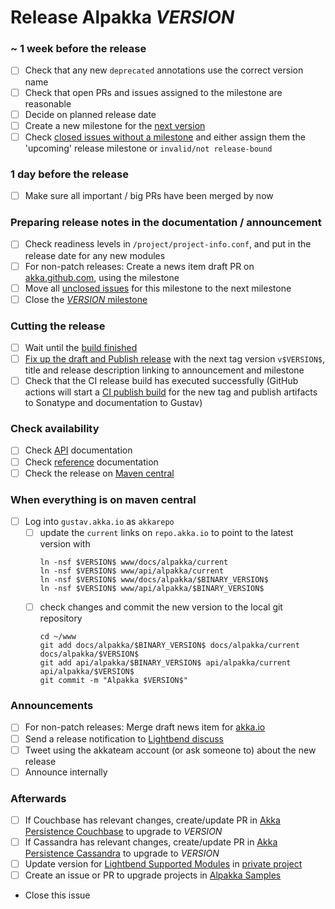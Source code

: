 # Release Alpakka $VERSION$

<!--
# Release Train Issue Template for Alpakka

(Liberally copied and adopted from Scala itself https://github.com/scala/scala-dev/blob/b11cd2e4a4431de7867db6b39362bea8fa6650e7/notes/releases/template.md)

For every Alpakka release, make a copy of this file named after the release, and expand the variables.
Ideally replacing variables could become a script you can run on your local machine.

Variables to be expanded in this template:
- $VERSION$=???
- $BINARY_VERSION$=???

Key links:
  - akka/alpakka milestone: https://github.com/akka/alpakka/milestone/?
-->
### ~ 1 week before the release

- [ ] Check that any new `deprecated` annotations use the correct version name
- [ ] Check that open PRs and issues assigned to the milestone are reasonable
- [ ] Decide on planned release date
- [ ] Create a new milestone for the [next version](https://github.com/akka/alpakka/milestones)
- [ ] Check [closed issues without a milestone](https://github.com/akka/alpakka/issues?utf8=%E2%9C%93&q=is%3Aissue%20is%3Aclosed%20no%3Amilestone) and either assign them the 'upcoming' release milestone or `invalid/not release-bound`

### 1 day before the release

- [ ] Make sure all important / big PRs have been merged by now

### Preparing release notes in the documentation / announcement

- [ ] Check readiness levels in `/project/project-info.conf`, and put in the release date for any new modules
- [ ] For non-patch releases: Create a news item draft PR on [akka.github.com](https://github.com/akka/akka.io), using the milestone
- [ ] Move all [unclosed issues](https://github.com/akka/alpakka/issues?q=is%3Aopen+is%3Aissue+milestone%3A$VERSION$) for this milestone to the next milestone
- [ ] Close the [$VERSION$ milestone](https://github.com/akka/alpakka/milestones?direction=asc&sort=due_date)

### Cutting the release

- [ ] Wait until the [build finished](https://github.com/akka/alpakka/actions)
- [ ] [Fix up the draft and Publish release](https://github.com/akka/alpakka/releases) with the next tag version `v$VERSION$`, title and release description linking to announcement and milestone
- [ ] Check that the CI release build has executed successfully (GitHub actions will start a [CI publish build](https://github.com/akka/alpakka/actions/workflows/publish.yml) for the new tag and publish artifacts to Sonatype and documentation to Gustav)

### Check availability

- [ ] Check [API](https://doc.akka.io/api/alpakka/$VERSION$/) documentation
- [ ] Check [reference](https://doc.akka.io/docs/alpakka/$VERSION$/) documentation
- [ ] Check the release on [Maven central](https://repo1.maven.org/maven2/com/lightbend/akka/akka-stream-alpakka-xml_2.12/$VERSION$/)

### When everything is on maven central
  - [ ] Log into `gustav.akka.io` as `akkarepo` 
    - [ ] update the `current` links on `repo.akka.io` to point to the latest version with
         ```
         ln -nsf $VERSION$ www/docs/alpakka/current
         ln -nsf $VERSION$ www/api/alpakka/current
         ln -nsf $VERSION$ www/docs/alpakka/$BINARY_VERSION$
         ln -nsf $VERSION$ www/api/alpakka/$BINARY_VERSION$
         ```
    - [ ] check changes and commit the new version to the local git repository
         ```
         cd ~/www
         git add docs/alpakka/$BINARY_VERSION$ docs/alpakka/current docs/alpakka/$VERSION$
         git add api/alpakka/$BINARY_VERSION$ api/alpakka/current api/alpakka/$VERSION$
         git commit -m "Alpakka $VERSION$"
         ```

### Announcements

- [ ] For non-patch releases: Merge draft news item for [akka.io](https://github.com/akka/akka.io)
- [ ] Send a release notification to [Lightbend discuss](https://discuss.akka.io)
- [ ] Tweet using the akkateam account (or ask someone to) about the new release
- [ ] Announce internally

### Afterwards

- [ ] If Couchbase has relevant changes, create/update PR in [Akka Persistence Couchbase](https://github.com/akka/akka-persistence-couchbase/) to upgrade to $VERSION$
- [ ] If Cassandra has relevant changes, create/update PR in [Akka Persistence Cassandra](https://github.com/akka/akka-persistence-cassandra/) to upgrade to $VERSION$
- [ ] Update version for [Lightbend Supported Modules](https://developer.lightbend.com/docs/lightbend-platform/introduction/getting-help/build-dependencies.html#_alpakka) in [private project](https://github.com/lightbend/lightbend-platform-docs/blob/master/docs/modules/getting-help/examples/build.sbt)
- [ ] Create an issue or PR to upgrade projects in [Alpakka Samples](https://github.com/akka/alpakka-samples)
- Close this issue
